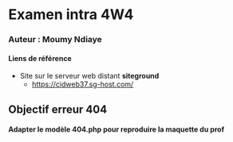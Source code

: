 # Examen intra 4W4
### Auteur : Moumy Ndiaye
#### Liens de référence
- Site sur le serveur web distant **siteground**
  - https://cidweb37.sg-host.com/
## Objectif erreur 404
#### Adapter le modèle 404.php pour reproduire la maquette du prof



